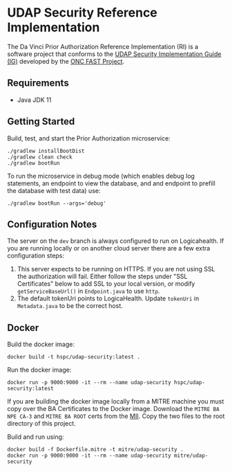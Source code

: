 # UDAP Security Reference Implementation

The Da Vinci Prior Authorization Reference Implementation (RI) is a software project that conforms to the [UDAP Security Implementation Guide (IG)](http://build.fhir.org/ig/HL7/fhir-udap-security-ig/) developed by the [ONC FAST Project](https://oncprojectracking.healthit.gov/wiki/pages/viewpage.action?pageId=43614268).

## Requirements

- Java JDK 11

## Getting Started

Build, test, and start the Prior Authorization microservice:

```
./gradlew installBootDist
./gradlew clean check
./gradlew bootRun
```

To run the microservice in debug mode (which enables debug log statements, an endpoint to view the database, and and endpoint to prefill the database with test data) use:

```
./gradlew bootRun --args='debug'
```

## Configuration Notes

The server on the `dev` branch is always configured to run on Logicahealth. If you are running locally or on another cloud server there are a few extra configuration steps:

1. This server expects to be running on HTTPS. If you are not using SSL the authorization will fail. Either follow the steps under "SSL Certificates" below to add SSL to your local version, or modify `getServiceBaseUrl()` in `Endpoint.java` to use `http`.
2. The default tokenUri points to LogicaHealth. Update `tokenUri` in `Metadata.java` to be the correct host.

## Docker

Build the docker image:

```
docker build -t hspc/udap-security:latest .
```

Run the docker image:

```
docker run -p 9000:9000 -it --rm --name udap-security hspc/udap-security:latest
```

If you are building the docker image locally from a MITRE machine you must copy over the BA Certificates to the Docker image. Download the `MITRE BA NPE CA-3` and `MITRE BA ROOT` certs from the [MII](http://www2.mitre.org/tech/mii/pki/). Copy the two files to the root directory of this project.

Build and run using:

```
docker build -f Dockerfile.mitre -t mitre/udap-security .
docker run -p 9000:9000 -it --rm --name udap-security mitre/udap-security
```

